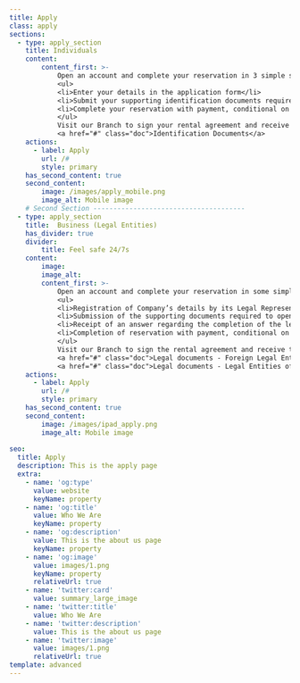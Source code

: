 ```yaml
---
title: Apply
class: apply
sections:
  - type: apply_section
    title: Individuals
    content: 
        content_first: >-
            Open an account and complete your reservation in 3 simple steps: 
            <ul>
            <li>Enter your details in the application form</li>
            <li>Submit your supporting identification documents required to open a customer account for individuals.</li>
            <li>Complete your reservation with payment, conditional on availability.</li>
            </ul>
            Visit our Branch to sign your rental agreement and receive your Safe Deposit Box keys.
            <a href="#" class="doc">Identification Documents</a>
    actions:
      - label: Apply
        url: /#
        style: primary 
    has_second_content: true
    second_content:
        image: /images/apply_mobile.png
        image_alt: Mobile image
    # Second Section --------------------------------------
  - type: apply_section
    title:  Business (Legal Entities)
    has_divider: true
    divider: 
        title: Feel safe 24/7s
    content: 
        image: 
        image_alt:
        content_first: >-
            Open an account and complete your reservation in some simple steps:
            <ul>
            <li>Registration of Company’s details by its Legal Representative in the Business application form.</li>
            <li>Submission of the supporting documents required to open a Business account. </li>
            <li>Receipt of an answer regarding the completion of the legalization process and regarding the persons who will have access to the Safe Deposit Box on behalf of the legal person.</li>
            <li>Completion of reservation with payment, conditional on availability. </li>
            </ul>
            Visit our Branch to sign the rental agreement and receive the Safe Deposit Box keys.
            <a href="#" class="doc">Legal documents - Foreign Legal Entities</a>
            <a href="#" class="doc">Legal documents - Legal Entities of the Homeland</a>
    actions:
      - label: Apply
        url: /#
        style: primary 
    has_second_content: true
    second_content:
        image: /images/ipad_apply.png
        image_alt: Mobile image
    
seo:
  title: Apply
  description: This is the apply page
  extra:
    - name: 'og:type'
      value: website
      keyName: property
    - name: 'og:title'
      value: Who We Are
      keyName: property
    - name: 'og:description'
      value: This is the about us page
      keyName: property
    - name: 'og:image'
      value: images/1.png
      keyName: property
      relativeUrl: true
    - name: 'twitter:card'
      value: summary_large_image
    - name: 'twitter:title'
      value: Who We Are
    - name: 'twitter:description'
      value: This is the about us page
    - name: 'twitter:image'
      value: images/1.png
      relativeUrl: true
template: advanced
---
```

